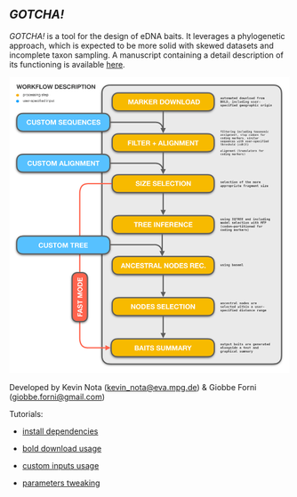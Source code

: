 ## _GOTCHA!_

_GOTCHA!_ is a tool for the design of eDNA baits. It leverages a phylogenetic approach, which is expected to be more solid 
with skewed datasets and incomplete taxon sampling. A manuscript containing a detail description of its functioning is available [here]().

![alt text](https://github.com/Kevinnota/gotcha/blob/main/documentation/workflow.jpg)

Developed by Kevin Nota (kevin_nota@eva.mpg.de) & Giobbe Forni (giobbe.forni@gmail.com)



Tutorials:

- [install dependencies](https://github.com/Kevinnota/gotcha/blob/main/documentation/1.md)

- [bold download usage](https://github.com/Kevinnota/gotcha/blob/main/documentation/2.md)

- [custom inputs usage](https://github.com/Kevinnota/gotcha/blob/main/documentation/3.md)

- [parameters tweaking](https://github.com/Kevinnota/gotcha/blob/main/documentation/4.md)
